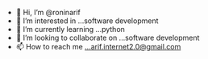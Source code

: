 - 👋 Hi, I’m @roninarif
- 👀 I’m interested in ...software development
- 🌱 I’m currently learning ...python
- 💞️ I’m looking to collaborate on ...software development
- 📫 How to reach me ...arif.internet2.0@gmail.com

<!---
roninarif/roninarif is a ✨ special ✨ repository because its `README.md` (this file) appears on your GitHub profile.
You can click the Preview link to take a look at your changes.
--->
